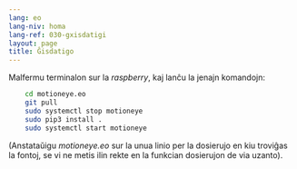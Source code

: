 ```yaml
---
lang: eo
lang-niv: homa
lang-ref: 030-gxisdatigi
layout: page
title: Ĝisdatigo
---
```


Malfermu terminalon sur la _raspberry_, kaj lanĉu la jenajn komandojn: 

```bash
    cd motioneye.eo
    git pull
    sudo systemctl stop motioneye
    sudo pip3 install .
    sudo systemctl start motioneye
```
(Anstataŭigu _motioneye.eo_ sur la unua linio per la dosierujo en kiu troviĝas la fontoj, se vi ne metis ilin rekte en la funkcian dosierujon de via uzanto).
